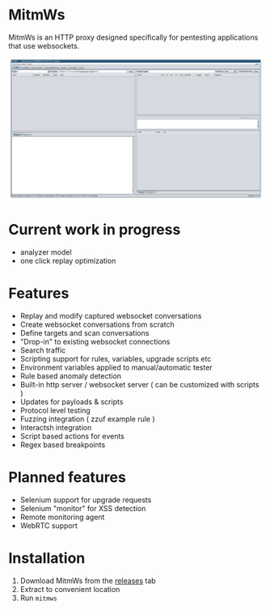 # MitmWs

MitmWs is an HTTP proxy designed specifically for pentesting applications that use websockets.

![](https://github.com/softwaresecured/mitmws/raw/main/images/main.png)

# Current work in progress
- analyzer model
- one click replay optimization

# Features
- Replay and modify captured websocket conversations
- Create websocket conversations from scratch
- Define targets and scan conversations
- "Drop-in" to existing websocket connections
- Search traffic
- Scripting support for rules, variables, upgrade scripts etc
- Environment variables applied to manual/automatic tester
- Rule based anomaly detection
- Built-in http server / websocket server ( can be customized with scripts )
- Updates for payloads & scripts
- Protocol level testing
- Fuzzing integration ( zzuf example rule )
- Interactsh integration
- Script based actions for events
- Regex based breakpoints

# Planned features
- Selenium support for upgrade requests
- Selenium "monitor" for XSS detection
- Remote monitoring agent
- WebRTC support

# Installation
 1. Download MitmWs from the [releases](https://github.com/softwaresecured/mitmws/releases/tag/beta) tab
 2. Extract to convenient location
 3. Run `mitmws`
